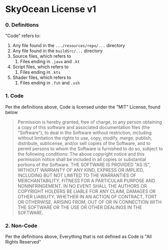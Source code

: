 # SkyOcean License v1

### 0. Definitions

"Code" refers to:
1. Any file found in the `.../resources/repo/...` directory
2. Any file found in the `buildSrc/...` directory
3. Source files, which refers to
    1. Files ending in `.java` and `.kt`
4. Script files, which refers to
    1. Files ending in `.kts`
5. Shader files, which refers to
    1. Files ending in `.fsh` and `.vsh`

### 1. Code
  Per the definitions above, Code is licensed under the "MIT" License, found below

> Permission is hereby granted, free of charge, to any person obtaining a copy of this software and associated documentation files (the "Software"), to deal in the Software without restriction, including without limitation the rights to use, copy, modify, merge, publish, distribute, sublicense, and/or sell copies of the Software, and to permit persons to whom the Software is furnished to do so, subject to the following conditions:
The above copyright notice and this permission notice shall be included in all copies or substantial portions of the Software.
THE SOFTWARE IS PROVIDED "AS IS", WITHOUT WARRANTY OF ANY KIND, EXPRESS OR IMPLIED, INCLUDING BUT NOT LIMITED TO THE WARRANTIES OF MERCHANTABILITY, FITNESS FOR A PARTICULAR PURPOSE AND NONINFRINGEMENT. IN NO EVENT SHALL THE AUTHORS OR COPYRIGHT HOLDERS BE LIABLE FOR ANY CLAIM, DAMAGES OR OTHER LIABILITY, WHETHER IN AN ACTION OF CONTRACT, TORT OR OTHERWISE, ARISING FROM, OUT OF OR IN CONNECTION WITH THE SOFTWARE OR THE USE OR OTHER DEALINGS IN THE SOFTWARE.

### 2. Non-Code

 Per the definitions above, Everything that is not defined as Code is "All Rights Reserved"
